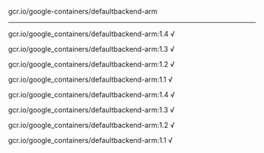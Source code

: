 gcr.io/google-containers/defaultbackend-arm 

----
gcr.io/google_containers/defaultbackend-arm:1.4 √

gcr.io/google_containers/defaultbackend-arm:1.3 √

gcr.io/google_containers/defaultbackend-arm:1.2 √

gcr.io/google_containers/defaultbackend-arm:1.1 √

gcr.io/google_containers/defaultbackend-arm:1.4 √

gcr.io/google_containers/defaultbackend-arm:1.3 √

gcr.io/google_containers/defaultbackend-arm:1.2 √

gcr.io/google_containers/defaultbackend-arm:1.1 √


